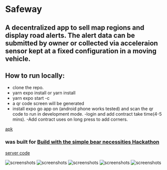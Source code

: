 # Safeway 
## A decentralized app to sell map regions and display road alerts. The alert data can be submitted by owner or collected via acceleraion sensor kept at a fixed configuration in a moving vehicle.
## How to run locally:
- clone the repo.
- yarn expo install or yarn install
- yarn expo start -c
- a qr code screen will be generated
- install expo go app on (android phone works tested) and scan the qr code to run in development mode.
-login and add contract take time(4-5 mins).
-Add contract uses on long press to add corners.

[apk](https://expo.dev/artifacts/eas/ozwNVnh2dWhRRhJSttSLJr.apk)

### was built for [Build with the simple bear necessities Hackathon](https://moonbeam.hackerearth.com/challenges/hackathon/moonbeam-hackathon-2)
[server code](https://github.com/Mhashh/safewayserver)


![screenshots](https://i.ibb.co/G5szzpW/Screenshot-20230705-053246.png) 
![screenshots](https://i.ibb.co/ScMsns2/Screenshot-20230705-053235.png) 
![screenshots](https://i.ibb.co/0Z98SjM/Screenshot-20230705-053224.png) 
![screenshots](https://i.ibb.co/hVRXWkC/Screenshot-20230705-053205.png) 
![screenshots](https://i.ibb.co/0Q5kkMw/Screenshot-20230705-023806.png)
